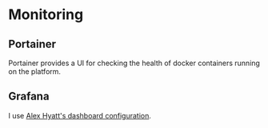 # Monitoring

## Portainer

Portainer provides a UI for checking the health of docker containers running on the platform.

## Grafana

I use [Alex Hyatt's dashboard configuration](https://www.alexhyett.com/grafana-dashboard.json).
